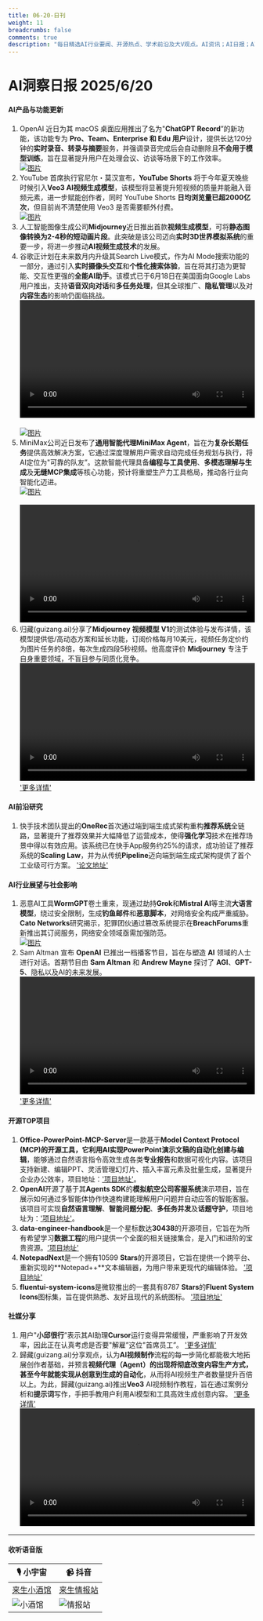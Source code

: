 ```yaml
---
title: 06-20-日刊
weight: 11
breadcrumbs: false
comments: true
description: "每日精选AI行业要闻、开源热点、学术前沿及大V观点。AI资讯；AI日报；AI知识库；AI教程；AI资讯日报；AI工具；AI Daily News 。1.  OpenAI 近日为其 macOS 桌面应用推出了名为\"**ChatGPT Record**”的新功能，该功能专为 **Pro、Team、Enterpr"
---
```


# AI洞察日报 2025/6/20

#### **AI产品与功能更新**
1.  OpenAI 近日为其 macOS 桌面应用推出了名为"**ChatGPT Record**”的新功能，该功能专为 **Pro、Team、Enterprise 和 Edu 用户**设计，提供长达120分钟的**实时录音、转录与摘要**服务，并强调录音完成后会自动删除且**不会用于模型训练**，旨在显著提升用户在处理会议、访谈等场景下的工作效率。 <br/> [![图片](https://autoproxy.justlikemaki.vip/?pp=https://pic.chinaz.com/picmap/202302112107341554_1.jpg)](https://autoproxy.justlikemaki.vip/?pp=https://pic.chinaz.com/picmap/202302112107341554_1.jpg) <br/>
2.  YouTube 首席执行官尼尔・莫汉宣布，**YouTube Shorts** 将于今年夏天晚些时候引入**Veo3 AI视频生成模型**，该模型将显著提升短视频的质量并能融入音频元素，进一步赋能创作者，同时 YouTube Shorts **日均浏览量已超2000亿次**，但目前尚不清楚使用 Veo3 是否需要额外付费。 <br/> [![图片](https://autoproxy.justlikemaki.vip/?pp=https://pic.chinaz.com/picmap/201811151614000549_32.jpg)](https://autoproxy.justlikemaki.vip/?pp=https://pic.chinaz.com/picmap/201811151614000549_32.jpg) <br/>
3.  人工智能图像生成公司**Midjourney**近日推出首款**视频生成模型**，可将**静态图像转换为2-4秒的短动画片段**。此突破是该公司迈向**实时3D世界模拟系统**的重要一步，将进一步推动**AI视频生成技术**的发展。
4.  谷歌正计划在未来数月内升级其Search Live模式，作为AI Mode搜索功能的一部分，通过引入**实时摄像头交互**和**个性化搜索体验**，旨在将其打造为更智能、交互性更强的**全能AI助手**。该模式已于6月18日在美国面向Google Labs用户推出，支持**语音双向对话**和**多任务处理**，但其全球推广、**隐私管理**以及对**内容生态**的影响仍面临挑战。 <br/> <video src="https://autoproxy.justlikemaki.vip/?pp=https://pic.chinaz.com/video/2025/0619/6388592246466344444918757.mp4" controls="controls" width="100%"></video> <br/> <br/> [![图片](https://autoproxy.justlikemaki.vip/?pp=https://pic.chinaz.com/2025/0619/6388592250219631569138404.png)](https://autoproxy.justlikemaki.vip/?pp=https://pic.chinaz.com/2025/0619/6388592250219631569138404.png) <br/>
5.  MiniMax公司近日发布了**通用智能代理MiniMax Agent**，旨在为**复杂长期任务**提供高效解决方案，它通过深度理解用户需求自动完成任务规划与执行，将AI定位为"可靠的队友”。这款智能代理具备**编程与工具使用**、**多模态理解与生成**及**无缝MCP集成**等核心功能，预计将重塑生产力工具格局，推动各行业向智能化迈进。 <br/> [![图片](https://autoproxy.justlikemaki.vip/?pp=https://pic.chinaz.com/2025/0619/6388592024883173632562525.png)](https://autoproxy.justlikemaki.vip/?pp=https://pic.chinaz.com/2025/0619/6388592024883173632562525.png) <br/> <br/> <video src="https://autoproxy.justlikemaki.vip/?pp=https://pic.chinaz.com/video/2025/0619/6388592026980441298507002.mp4" controls="controls" width="100%"></video> <br/>
6.  归藏(guizang.ai)分享了**Midjourney 视频模型 V1**的测试体验与发布详情，该模型提供低/高动态方案和延长功能，订阅价格每月10美元，视频任务定价约为图片任务的8倍，每次生成四段5秒视频。他高度评价 **Midjourney** 专注于自身重要领域，不盲目参与同质化竞争。 <video src="https://video.twimg.com/amplify_video/1935376126773174272/vid/avc1/832x464/PWSCVGJZRhTHHsXP.mp4?tag=21" controls="controls" width="100%"></video> ['更多详情'](https://x.com/op7418/status/1935518217784672295)

#### **AI前沿研究**
1.  快手技术团队提出的**OneRec**首次通过端到端生成式架构重构**推荐系统**全链路，显著提升了推荐效果并大幅降低了运营成本，使得**强化学习**技术在推荐场景中得以有效应用。该系统已在快手App服务约25%的请求，成功验证了推荐系统的**Scaling Law**，并为从传统**Pipeline**迈向端到端生成式架构提供了首个工业级可行方案。 ['论文地址'](https://www.jiqizhixin.com/articles/2025-06-19-10)

#### **AI行业展望与社会影响**
1.  恶意AI工具**WormGPT**卷土重来，现通过劫持**Grok**和**Mistral AI**等主流**大语言模型**，绕过安全限制，生成**钓鱼邮件**和**恶意脚本**，对网络安全构成严重威胁。**Cato Networks**研究揭示，犯罪团伙通过篡改系统提示在**BreachForums**重新推出其订阅服务，网络安全领域亟需加强防范。 <br/> [![图片](https://autoproxy.justlikemaki.vip/?pp=https://pic.chinaz.com/picmap/202305251639365380_20.jpg)](https://autoproxy.justlikemaki.vip/?pp=https://pic.chinaz.com/picmap/202305251639365380_20.jpg) <br/>
2.  Sam Altman 宣布 **OpenAI** 已推出一档播客节目，旨在与塑造 **AI** 领域的人士进行对话。首期节目由 **Sam Altman** 和 **Andrew Mayne** 探讨了 **AGI**、**GPT-5**、隐私以及AI的未来发展。 <video src="https://video.twimg.com/amplify_video/1935116772740579330/vid/avc1/1920x1080/tTPtREXpufpg2UMt.mp4?tag=16" controls="controls" width="100%"></video> ['更多详情'](https://x.com/sama/status/1935402032896295148)

#### **开源TOP项目**
1.  **Office-PowerPoint-MCP-Server**是一款基于**Model Context Protocol (MCP)**的开源工具，它利用AI实现**PowerPoint演示文稿的自动化创建与编辑**，能够通过自然语言指令高效生成各类**专业报告**和数据可视化内容。该项目支持新建、编辑PPT、灵活管理幻灯片、插入丰富元素及批量生成，显著提升企业办公效率，项目地址：['项目地址'](https://github.com/GongRzhe/Office-PowerPoint-MCP-Server)。
2.  **OpenAI**开源了基于其**Agents SDK**的**模拟航空公司客服系统**演示项目，旨在展示如何通过多智能体协作快速构建能理解用户问题并自动应答的智能客服。该项目可实现**自然语言理解**、**智能问题分配**、**多任务并发**及**话题守护**，项目地址为：['项目地址'](https://github.com/openai/openai-cs-agents-demo)。
3.  **data-engineer-handbook**是一个星标数达**30438**的开源项目，它旨在为所有希望学习**数据工程**的用户提供一个全面的相关链接集合，是入门和进阶的宝贵资源。['项目地址'](https://github.com/DataExpert-io/data-engineer-handbook)
4.  **NotepadNext**是一个拥有10599 **Stars**的开源项目，它旨在提供一个跨平台、重新实现的**Notepad++**文本编辑器，为用户带来更现代的编辑体验。 ['项目地址'](https://github.com/dail8859/NotepadNext)
5.  **fluentui-system-icons**是微软推出的一套具有8787 **Stars**的**Fluent System Icons**图标集，旨在提供熟悉、友好且现代的系统图标。 ['项目地址'](https://github.com/microsoft/fluentui-system-icons)

#### **社媒分享**
1.  用户"**小邱很行**”表示其AI助理**Cursor**运行变得异常缓慢，严重影响了开发效率，因此正在认真考虑是否要"解雇”这位"首席员工”。 ['更多详情'](https://m.okjike.com/originalPosts/6853d17bb7f4ddcfdfd2d092)
2.  歸藏(guizang.ai)分享观点，认为**AI视频制作**流程的每一步简化都能极大地拓展创作者基础，并预言**视频代理（Agent）**的出现将彻底改变内容生产方式，甚至今年就能实现从创意到生成的**自动化**，从而将AI视频生产者数量提升百倍以上。为此，歸藏(guizang.ai)推出**Veo3** AI视频制作教程，旨在通过案例分析和**提示词**写作，手把手教用户利用AI模型和工具高效生成创意内容。 ['更多详情'](https://x.com/op7418/status/1935374788371038696) <video src="https://video.twimg.com/amplify_video/1935231267005710336/vid/avc1/1920x1080/CTMg7Pu0XZ6L6rRF.mp4?tag=21" controls="controls" width="100%"></video>

---

#### **收听语音版**

| 🎙️ **小宇宙** | 📹 **抖音** |
| --- | --- |
| [来生小酒馆](https://www.xiaoyuzhoufm.com/podcast/683c62b7c1ca9cf575a5030e)  |   [来生情报站](https://www.douyin.com/user/MS4wLjABAAAAwpwqPQlu38sO38VyWgw9ZjDEnN4bMR5j8x111UxpseHR9DpB6-CveI5KRXOWuFwG)| 
| ![小酒馆](https://s1.imagehub.cc/images/2025/06/24/f959f7984e9163fc50d3941d79a7f262.md.png) | ![情报站](https://s1.imagehub.cc/images/2025/06/24/7fc30805eeb831e1e2baa3a240683ca3.md.png) |

    

